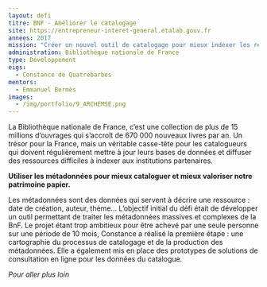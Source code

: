 ```yaml
---
layout: defi
titre: BNF - Améliorer le catalogage
site: https://entrepreneur-interet-general.etalab.gouv.fr
annees: 2017
mission: "Créer un nouvel outil de catalogage pour mieux indexer les ressources de la BNF"
administration: Bibliothèque nationale de France
type: Développement
eigs:
  - Constance de Quatrebarbes
mentors: 
  - Emmanuel Bermès
images:
  - /img/portfolio/9_ARCHEMSE.png
---
```


La Bibliothèque nationale de France, c’est une collection de plus de
15 millions d’ouvrages qui s’accroît de 670 000 nouveaux livres par
an.  Un trésor pour la France, mais un véritable casse-tête pour les
catalogueurs qui doivent régulièrement mettre à jour leurs bases de
données et diffuser des ressources difficiles à indexer aux
institutions partenaires.

**Utiliser les métadonnées pour mieux cataloguer et mieux valoriser
notre patrimoine papier.**

Les métadonnées sont des données qui servent à décrire une ressource :
date de création, auteur, thème…  L’objectif initial du défi était de
développer un outil permettant de traiter les métadonnées massives et
complexes de la BnF.  Le projet étant trop ambitieux pour être achevé
par une seule personne sur une période de 10 mois, Constance a réalisé
la première étape : une cartographie du processus de catalogage et de
la production des métadonnées.  Elle a également mis en place des
prototypes de solutions de consultation en ligne pour les données du
catalogue.

_Pour aller plus loin_
